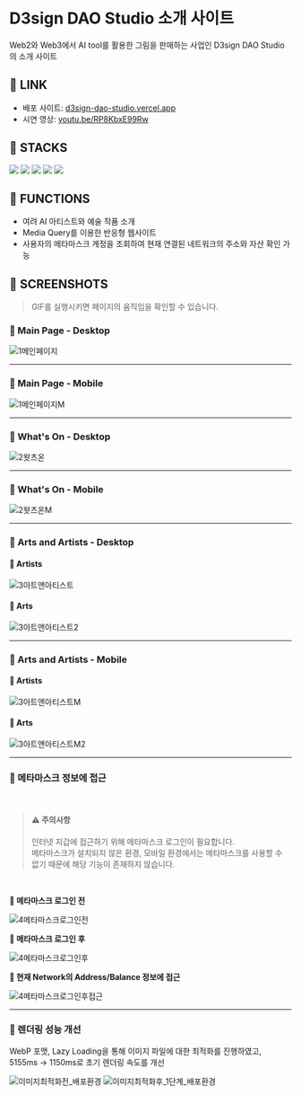 # D3sign DAO Studio 소개 사이트

Web2와 Web3에서 AI tool를 활용한 그림을 판매하는 사업인 D3sign DAO Studio의 소개 사이트

## 🚩 LINK

- 배포 사이트: [d3sign-dao-studio.vercel.app](https://d3sign-dao-studio.vercel.app/)
- 시연 영상: [youtu.be/RP8KbxE99Rw](https://youtu.be/RP8KbxE99Rw)

## 🚩 STACKS
<div>
  <img src="https://img.shields.io/badge/react-61DAFB?style=for-the-badge&logo=react&logoColor=black">
  <img src="https://img.shields.io/badge/javascript-F7DF1E?style=for-the-badge&logo=javascript&logoColor=black">
  <img src="https://img.shields.io/badge/css3-1572B6?style=for-the-badge&logo=css3&logoColor=black">
  <img src="https://img.shields.io/badge/ethers-3C3C3D?style=for-the-badge&logo=ethereum&logoColor=black">
  <img src="https://img.shields.io/badge/vercel-222222?style=for-the-badge&logo=vercel&logoColor=white">
</div>

## 🚩 FUNCTIONS

-   여려 AI 아티스트와 예술 작품 소개
-   Media Query를 이용한 반응형 웹사이트
-   사용자의 메타마스크 계정을 조회하여 현재 연결된 네트워크의 주소와 자산 확인 가능

## 🚩 SCREENSHOTS

> GIF를 실행시키면 페이지의 움직임을 확인할 수 있습니다.

### 🔸 Main Page -  Desktop

![1메인페이지](https://github.com/ehhdrud/d3sign-dao-studio/assets/106059716/bdfe2986-d00c-4ce4-bb84-680249eebee6)

---

### 🔸 Main Page - Mobile

![1메인페이지M](https://github.com/ehhdrud/d3sign-dao-studio/assets/106059716/23d5078a-a00f-4ac0-856a-37e066f5bc10)

---

### 🔸 What's On - Desktop

![2왓츠온](https://github.com/ehhdrud/d3sign-dao-studio/assets/106059716/99026ae8-1886-43d7-9f50-32f80a9539e8)

---

### 🔸 What's On - Mobile

![2왓츠온M](https://github.com/ehhdrud/d3sign-dao-studio/assets/106059716/dace0921-663d-437b-80d4-50b20d731181)

---

### 🔸 Arts and Artists - Desktop

#### 🔹 Artists
![3아트앤아티스트](https://github.com/ehhdrud/d3sign-dao-studio/assets/106059716/d1f59043-1c60-4808-82b1-b4f339918225)

#### 🔹 Arts
![3아트앤아티스트2](https://github.com/ehhdrud/d3sign-dao-studio/assets/106059716/6d5b1f47-b8c5-46b5-b553-a569bb128353)

---

### 🔸 Arts and Artists - Mobile

#### 🔹 Artists
![3아트앤아티스트M](https://github.com/ehhdrud/d3sign-dao-studio/assets/106059716/f2e4128c-982a-4b4b-a0dc-7ab614bfb7da)

#### 🔹 Arts
![3아트앤아티스트M2](https://github.com/ehhdrud/d3sign-dao-studio/assets/106059716/fa4c242c-a0e0-4641-9fa1-d01ca397a7d2)

---

### 🔸 메타마스크 정보에 접근

<br/>

> #### ⚠ 주의사항
> 인터넷 지갑에 접근하기 위해 메타마스크 로그인이 필요합니다.<br/>
> 메타마스크가 설치되지 않은 환경, 모바일 환경에서는 메타마스크를 사용할 수 없기 때문에 해당 기능이 존재하지 않습니다.

<br/>

**🔹 메타마스크 로그인 전**

![4메타마스크로그인전](https://github.com/ehhdrud/d3sign-dao-studio/assets/106059716/02932a1f-fa1c-4024-ab26-968349ffcd18)

**🔹 메타마스크 로그인 후**

![4메타마스크로그인후](https://github.com/ehhdrud/d3sign-dao-studio/assets/106059716/d48fa0e1-da75-41f5-9018-150128f99d8c)

**🔹 현재 Network의 Address/Balance 정보에 접근**

![4메타마스크로그인후접근](https://github.com/ehhdrud/d3sign-dao-studio/assets/106059716/efc480cb-d7c5-4eae-a50a-21a8cc1288d7)

---

### 🔸 렌더링 성능 개선

WebP 포맷, Lazy Loading을 통해 이미지 파일에 대한 최적화를 진행하였고, 5155ms -> 1150ms로 초기 렌더링 속도를 개선

![이미지최적화전_배포환경](https://github.com/ehhdrud/d3sign-dao-studio/assets/106059716/d0179d0c-f113-4471-b4f0-6a8552634954)
![이미지최적화후_1단계_배포환경](https://github.com/ehhdrud/d3sign-dao-studio/assets/106059716/82645b07-f6c4-4199-b933-949839b31e31)




